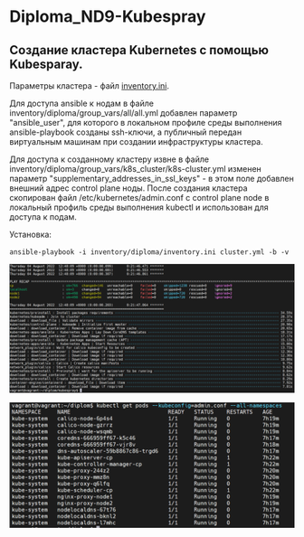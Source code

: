 # Diploma_ND9-Kubespray
 
## Создание кластера Kubernetes с помощью Kubesparay.
Параметры кластера - файл [inventory.ini](https://github.com/Pitonixx/Diploma_ND9-Kubespray/blob/main/inventory/diploma/inventory.ini).

Для доступа ansible к нодам в файле inventory/diploma/group_vars/all/all.yml добавлен параметр "ansible_user", для которого в локальном профиле среды выполнения ansible-playbook созданы ssh-ключи, a публичный передан виртуальным машинам при создании инфраструктуры кластера.

Для доступа к созданному кластеру извне в файле inventory/diploma/group_vars/k8s_cluster/k8s-cluster.yml изменен параметр "supplementary_addresses_in_ssl_keys" - в этом поле добавлен внешний адрес control plane ноды. 
После создания кластера скопирован файл /etc/kubernetes/admin.conf с control plane node в локальный профиль среды выполнения kubectl и использован для доступа к подам.

Установка:
```shell
ansible-playbook -i inventory/diploma/inventory.ini cluster.yml -b -v
```

![cluster-install](ansible.PNG)

![get-pods](kubegetpods.PNG)
